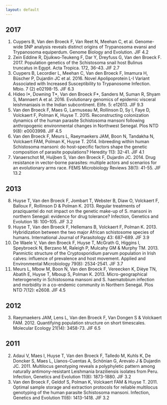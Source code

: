```yaml
---
layout: default
---
```


## 2017
1.	Cuypers B, Van den Broeck F, Van Reet N, Meehan C, et al. Genome-wide SNP analysis reveals distinct origins of Trypanosoma evansi and Trypanosoma equiperdum. Genome Biology and Evolution. JIF 4.2
1.	Zein Eddine R, Djuikwo-Teukeng F, Dar Y, Dreyfuss G, Van den Broeck F. 2017. Population genetics of the Schistosoma snail host Bulinus truncatus in Egypt. Acta Tropica. 172, 36-43. JIF 2.7
1.	Cuypers B, Lecordier L, Meehan C, Van den Broeck F, Imamura H, Büscher P, Dujardin JC et al. 2016. Novel Apolipoprotein L-I Variant Associated with Increased Susceptibility to Trypanosome Infection. Mbio. 7 (2) e02198-15. JIF 6.3
1.	Hideo I*, Downing T*, Van den Broeck F*, Sanders M, Suman R, Shyam S, Mannaert A et al. 2016. Evolutionary genomics of epidemic visceral leishmaniasis in the Indian subcontinent. Elife. 5: e12613. JIF 9.3
5.	Van den Broeck F, Maes G, Larmuseau M, Rollinson D, Sy I, Faye D, Volckaert F, Polman K, Huyse T. 2015. Reconstructing colonization dynamics of the human parasite Schistosoma mansoni following anthropogenic environmental changes in Northwest Senegal. Plos NTD 9(8): e0003998. JIF 4.5
6.	Van den Broeck F, Meurs L, Raeymaekers JAM, Boon N, Tandakha N, Volckaert FAM, Polman K, Huyse T. 2014. Inbreeding within human Schistosoma mansoni: do host-specific factors shape the genetic composition of parasite populations? Heredity 113: 32-41. JIF 4.1
7.	Vanaerschot M, Huijben S, Van den Broeck F, Dujardin JC. 2014. Drug resistance in vector-borne parasites: multiple actors and scenarios for an evolutionary arms race. FEMS Microbiology Reviews 38(1): 41-55. JIF 13.2

## 2013
8.	Huyse T, Van den Broeck F, Jombart T, Webster B, Diaw O, Volckaert F, Balloux F, Rollinson D & Polman K. 2013. Regular treatments of praziquantel do not impact on the genetic make-up of S. mansoni in northern Senegal: evidence for drug tolerance? Infection, Genetics and Evolution 18: 100–105. JIF 3.2
9.	Huyse T, Van den Broeck F, Hellemans B, Volckaert F, Polman K. 2013. Hybridization between the two major African schistosome species of humans. International Journal of Parasitology 43: 687–689. JIF 3.9
9.	De Waele V, Van den Broeck F, Huyse T, McGrath G, Higgins I, Speybroeck N, Berzano M, Raleigh P, Mulcahy GM & Murphy TM. 2013. Panmictic structure of the Cryptosporidium parvum population in Irish calves: influence of prevalence and host movement. Applied and Environmental Microbiology 79(8): 2534-2541. JIF 3.7
9. Meurs L, Mbow M, Boon N, Van den Broeck F, Vereecken K, Dièye TN, Abatih E, Huyse T, Mboup S, Polman K. 2013. Micro-geographical heterogeneity in Schistosoma mansoni and S. haematobium infection and morbidity in a co-endemic community in Northern Senegal. Plos NTD 7(12): e2608. JIF 4.5

## 2012
3)	Raeymaekers JAM, Lens L, Van den Broeck F, Van Dongen S & Volckaert FAM. 2012. Quantifying population structure on short timescales. Molecular Ecology 21(14): 3458-73. JIF 6.5

## 2011
2)	Adaui V, Maes I, Huyse T, Van den Broeck F, Talledo M, Kuhls K, De Doncker S, Maes L, Llanos-Cuentas A, Schönian G, Arevalo J & Dujardin JC. 2011. Multilocus genotyping reveals a polyphyletic pattern among naturally antimony-resistant Leishmania braziliensis isolates from Peru. Infection, Genetics and Evolution 11(8): 1873-1880. JIF 3.2
1)	Van den Broeck F, Geldof S, Polman K, Volckaert FAM & Huyse T. 2011. Optimal sample storage and extraction protocols for reliable multilocus genotyping of the human parasite Schistosoma mansoni. Infection, Genetics and Evolution 11(6): 1413-1418. JIF 3.2
